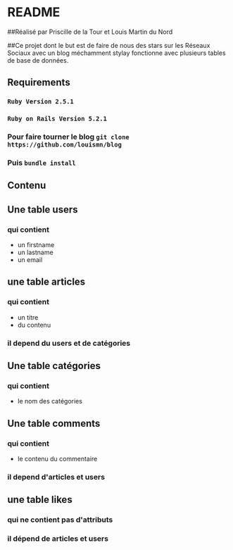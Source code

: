 # README

##Réalisé par Priscille de la Tour et Louis Martin du Nord 

##Ce projet dont le but est de faire de nous des stars sur les Réseaux Sociaux avec un blog méchamment stylay fonctionne avec plusieurs tables de base de données. 

## Requirements

### `Ruby Version 2.5.1`

### `Ruby on Rails Version 5.2.1`

### Pour faire tourner le blog `git clone https://github.com/louismn/blog`
### Puis `bundle install`

## Contenu

## Une table users 
### qui contient 
- un firstname
- un lastname 
- un email

## une table articles 
### qui contient 
- un titre 
- du contenu 
### il depend du users et de catégories

## Une table catégories 
### qui contient 
- le nom des catégories


## Une table comments
### qui contient
- le contenu du commentaire
### il depend d'articles et users

## une table likes
### qui ne contient pas d'attributs
### il dépend de articles et users
